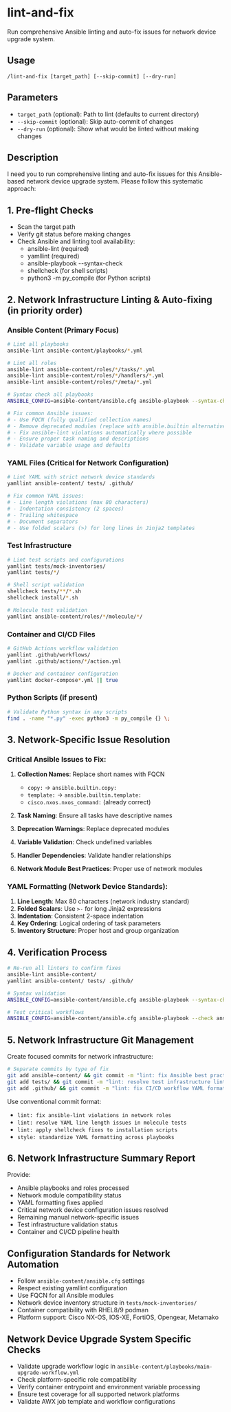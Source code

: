 # lint-and-fix

Run comprehensive Ansible linting and auto-fix issues for network device upgrade system.

## Usage

```
/lint-and-fix [target_path] [--skip-commit] [--dry-run]
```

## Parameters

- `target_path` (optional): Path to lint (defaults to current directory)
- `--skip-commit` (optional): Skip auto-commit of changes
- `--dry-run` (optional): Show what would be linted without making changes

## Description

I need you to run comprehensive linting and auto-fix issues for this Ansible-based network device upgrade system. Please follow this systematic approach:

## 1. Pre-flight Checks
- Scan the target path
- Verify git status before making changes
- Check Ansible and linting tool availability:
  - ansible-lint (required)
  - yamllint (required)
  - ansible-playbook --syntax-check
  - shellcheck (for shell scripts)
  - python3 -m py_compile (for Python scripts)

## 2. Network Infrastructure Linting & Auto-fixing (in priority order)

### Ansible Content (Primary Focus)
```bash
# Lint all playbooks
ansible-lint ansible-content/playbooks/*.yml

# Lint all roles
ansible-lint ansible-content/roles/*/tasks/*.yml
ansible-lint ansible-content/roles/*/handlers/*.yml
ansible-lint ansible-content/roles/*/meta/*.yml

# Syntax check all playbooks
ANSIBLE_CONFIG=ansible-content/ansible.cfg ansible-playbook --syntax-check ansible-content/playbooks/*.yml

# Fix common Ansible issues:
# - Use FQCN (fully qualified collection names)
# - Remove deprecated modules (replace with ansible.builtin alternatives)
# - Fix ansible-lint violations automatically where possible
# - Ensure proper task naming and descriptions
# - Validate variable usage and defaults
```

### YAML Files (Critical for Network Configuration)
```bash
# Lint YAML with strict network device standards
yamllint ansible-content/ tests/ .github/

# Fix common YAML issues:
# - Line length violations (max 80 characters)
# - Indentation consistency (2 spaces)
# - Trailing whitespace
# - Document separators
# - Use folded scalars (>) for long lines in Jinja2 templates
```

### Test Infrastructure
```bash
# Lint test scripts and configurations
yamllint tests/mock-inventories/
yamllint tests/*/

# Shell script validation
shellcheck tests/**/*.sh
shellcheck install/*.sh

# Molecule test validation
yamllint ansible-content/roles/*/molecule/*/
```

### Container and CI/CD Files
```bash
# GitHub Actions workflow validation
yamllint .github/workflows/
yamllint .github/actions/*/action.yml

# Docker and container configuration
yamllint docker-compose*.yml || true
```

### Python Scripts (if present)
```bash
# Validate Python syntax in any scripts
find . -name "*.py" -exec python3 -m py_compile {} \;
```

## 3. Network-Specific Issue Resolution

### Critical Ansible Issues to Fix:
1. **Collection Names**: Replace short names with FQCN
   - `copy:` → `ansible.builtin.copy:`
   - `template:` → `ansible.builtin.template:`
   - `cisco.nxos.nxos_command:` (already correct)

2. **Task Naming**: Ensure all tasks have descriptive names
3. **Deprecation Warnings**: Replace deprecated modules
4. **Variable Validation**: Check undefined variables
5. **Handler Dependencies**: Validate handler relationships
6. **Network Module Best Practices**: Proper use of network modules

### YAML Formatting (Network Device Standards):
1. **Line Length**: Max 80 characters (network industry standard)
2. **Folded Scalars**: Use `>-` for long Jinja2 expressions
3. **Indentation**: Consistent 2-space indentation
4. **Key Ordering**: Logical ordering of task parameters
5. **Inventory Structure**: Proper host and group organization

## 4. Verification Process
```bash
# Re-run all linters to confirm fixes
ansible-lint ansible-content/
yamllint ansible-content/ tests/ .github/

# Syntax validation
ANSIBLE_CONFIG=ansible-content/ansible.cfg ansible-playbook --syntax-check ansible-content/playbooks/*.yml

# Test critical workflows
ANSIBLE_CONFIG=ansible-content/ansible.cfg ansible-playbook --check ansible-content/playbooks/health-check.yml
```

## 5. Network Infrastructure Git Management

Create focused commits for network infrastructure:
```bash
# Separate commits by type of fix
git add ansible-content/ && git commit -m "lint: fix Ansible best practices and FQCN usage"
git add tests/ && git commit -m "lint: resolve test infrastructure linting issues"
git add .github/ && git commit -m "lint: fix CI/CD workflow YAML formatting"
```

Use conventional commit format:
- `lint: fix ansible-lint violations in network roles`
- `lint: resolve YAML line length issues in molecule tests`
- `lint: apply shellcheck fixes to installation scripts`
- `style: standardize YAML formatting across playbooks`

## 6. Network Infrastructure Summary Report
Provide:
- Ansible playbooks and roles processed
- Network module compatibility status
- YAML formatting fixes applied
- Critical network device configuration issues resolved
- Remaining manual network-specific issues
- Test infrastructure validation status
- Container and CI/CD pipeline health

## Configuration Standards for Network Automation
- Follow `ansible-content/ansible.cfg` settings
- Respect existing yamllint configuration
- Use FQCN for all Ansible modules
- Network device inventory structure in `tests/mock-inventories/`
- Container compatibility with RHEL8/9 podman
- Platform support: Cisco NX-OS, IOS-XE, FortiOS, Opengear, Metamako

## Network Device Upgrade System Specific Checks
- Validate upgrade workflow logic in `ansible-content/playbooks/main-upgrade-workflow.yml`
- Check platform-specific role compatibility
- Verify container entrypoint and environment variable processing
- Ensure test coverage for all supported network platforms
- Validate AWX job template and workflow configurations